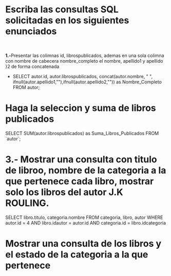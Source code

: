 <h1><strong>Escriba las consultas SQL solicitadas en los siguientes enunciados</strong></h1>
<br><p><strong>1.-</strong>Presentar las colimnas id, librospublicados, ademas en una sola colimna con nombre de cabecera nombre_completo el nombre, apellido1 y apellido }2 de forma concatenada</p>
<ul><li>SELECT autor.id, autor.librospublicados, concat(autor.nombre, " ", ifnull(autor.apellido1,""),ifnull(autor.apellido2,"")) as Nombre_Completo FROM autor;</li></ul>
<h1>Haga la seleccion y suma de libros publicados</h1>
<p>SELECT SUM(autor.librospublicados) as Suma_Libros_Publicados FROM `autor`;</p>
<h1>3.- Mostrar una consulta con titulo de libroo, nombre de la categoria a la que pertenece cada libro, mostrar solo los libros del autor J.K ROULING.</h1>
<p>SELECT libro.titulo, categoria.nombre 
FROM categoria, libro, autor 
WHERE autor.id = 4
AND libro.idautor = autor.id AND categoria.id = libro.idcategoria</p>
<h1>Mostrar una consulta de los libros y el estado de la categoria a la que pertenece 
